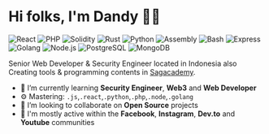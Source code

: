 # Hi folks, I'm Dandy 👋🏻

![React](https://img.shields.io/badge/React-Advanced-blue)
![PHP](https://img.shields.io/badge/PHP-Intermediate-lightblue)
![Solidity](https://img.shields.io/badge/Solidity-Expert-darkgrey)
![Rust](https://img.shields.io/badge/Rust-Advanced-brown)
![Python](https://img.shields.io/badge/Python-Security%20Tools-3776AB)
![Assembly](https://img.shields.io/badge/Assembly-Advanced-red)
![Bash](https://img.shields.io/badge/Bash-Scripting-lightgrey)
![Express](https://img.shields.io/badge/Express-Advanced-4EAA25)
![Golang](https://img.shields.io/badge/Golang-Advanced-blue)
![Node.js](https://img.shields.io/badge/Node.js-Advanced-green)
![PostgreSQL](https://img.shields.io/badge/PostgreSQL-Intermediate-336791)
![MongoDB](https://img.shields.io/badge/MongoDB-Advanced-brightgreen)

Senior Web Developer & Security Engineer located in Indonesia also Creating tools & programming contents in [Sagacademy](https://sagacademy.dandy.my.id/ "Sagacademy").

- 🌱 I’m currently learning **Security Engineer**, **Web3** and **Web Developer**
- ⚙️ Mastering: `.js`,`.react`,`.python`,`.php`,`.node`,`.golang`
- 👯 I’m looking to collaborate on **Open Source** projects
- 💬 I'm mostly active within the **Facebook**, **Instagram**, **Dev.to** and **Youtube** communities
